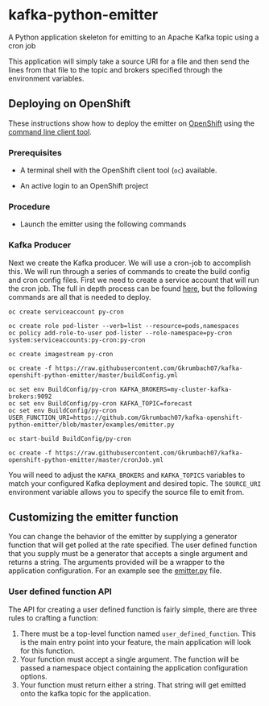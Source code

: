 # kafka-python-emitter
A Python application skeleton for emitting to an Apache Kafka topic using a cron job

This application will simply take a source URI for a file and then send the
lines from that file to the topic and brokers specified through the environment
variables.

## Deploying on OpenShift

These instructions show how to deploy the emitter on [OpenShift](https://okd.io)
using the [command line client tool](https://docs.okd.io/latest/cli_reference/get_started_cli.html).

### Prerequisites

* A terminal shell with the OpenShift client tool (`oc`) available.

* An active login to an OpenShift project

### Procedure

* Launch the emitter using the following commands
 ### Kafka Producer
Next we create the Kafka producer. We will use a cron-job to accomplish this. We will run through a series of commands to create the build config and cron config files. First we need to create a service account that will run the cron job. The full in depth process can be found [here](https://github.com/clcollins/openshift-cronjob-example), but the following commands are all that is needed to deploy.
```
oc create serviceaccount py-cron

oc create role pod-lister --verb=list --resource=pods,namespaces
oc policy add-role-to-user pod-lister --role-namespace=py-cron system:serviceaccounts:py-cron:py-cron

oc create imagestream py-cron

oc create -f https://raw.githubusercontent.com/Gkrumbach07/kafka-openshift-python-emitter/master/buildConfig.yml

oc set env BuildConfig/py-cron KAFKA_BROKERS=my-cluster-kafka-brokers:9092
oc set env BuildConfig/py-cron KAFKA_TOPIC=forecast
oc set env BuildConfig/py-cron USER_FUNCTION_URI=https://github.com/Gkrumbach07/kafka-openshift-python-emitter/blob/master/examples/emitter.py

oc start-build BuildConfig/py-cron

oc create -f https://raw.githubusercontent.com/Gkrumbach07/kafka-openshift-python-emitter/master/cronJob.yml
```
You will need to adjust the `KAFKA_BROKERS` and `KAFKA_TOPICS` variables to
match your configured Kafka deployment and desired topic. The `SOURCE_URI`
environment variable allows you to specify the source file to emit from.

## Customizing the emitter function

You can change the behavior of the emitter by supplying a generator function
that will get polled at the rate specified. The user defined function that you
supply must be a generator that accepts a single argument and returns a string.
The arguments provided will be a wrapper to the application configuration. For
an example see the [emitter.py](examples/emitter.py) file.

### User defined function API

The API for creating a user defined function is fairly simple, there are three
rules to crafting a function:

1. There must be a top-level function named `user_defined_function`. This
   is the main entry point into your feature, the main application will look
   for this function.
1. Your function must accept a single argument. The function will be passed
   a namespace object containing the application configuration options.
1. Your function must return either a string. That string will get emitted
   onto the kafka topic for the application.
